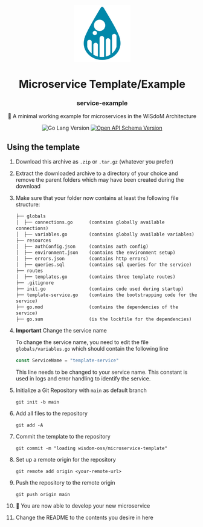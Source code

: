 <div align="center">
<img height="150px" src="https://raw.githubusercontent.com/wisdom-oss/brand/main/svg/standalone_color.svg">
<h1>Microservice Template/Example</h1>
<h3>service-example</h3>
<p>📐 A minimal working example for microservices in the WISdoM Architecture</p>
<img src="https://img.shields.io/github/go-mod/go-version/wisdom-oss/microservice-template?style=for-the-badge"
alt="Go Lang Version"/>
<a href="openapi.yaml">
<img src="https://img.shields.io/badge/Schema%20Version-3.0.0-6BA539?style=for-the-badge&logo=OpenAPI%20Initiative" alt="Open
API Schema Version"/></a>
</div>

## Using the template
1. Download this archive as `.zip` or `.tar.gz` (whatever you prefer)

2. Extract the downloaded archive to a directory of your choice and remove the
    parent folders which may have been created during the download

3. Make sure that your folder now contains at least the following file structure:
   ```
   ├── globals
   │  ├── connections.go      (contains globally available connections)
   │  ├── variables.go        (contains globally available variables)
   ├── resources
   │  ├── authConfig.json     (contains auth config)
   │  ├── environment.json    (contains the environment setup)
   │  ├── errors.json         (contains http errors)
   │  ├── queries.sql         (contains sql queries for the service)
   ├── routes
   │  ├── templates.go        (contains three template routes)
   ├── .gitignore
   ├── init.go                (contains code used during startup)
   ├── template-service.go    (contains the bootstrapping code for the service)
   ├── go.mod                 (contains the dependencies of the service)
   ├── go.sum                 (is the lockfile for the dependencies)
   ```
   
4. **Important** Change the service name

    To change the service name, you need to edit the file `globals/variables.go`
    which should contain the following line
    
    ```go 
    const ServiceName = "template-service"
    ```
   
    This line needs to be changed to your service name. This constant is
    used in logs and error handling to identify the service.
   
5. Initialize a Git Repository with `main` as default branch

    ```shell
   git init -b main
    ```
6. Add all files to the repository

    ```shell
   git add -A
    ```
   
7. Commit the template to the repository

    ```shell
   git commit -m "loading wisdom-oss/microservice-template"
   ```
   
8. Set up a remote origin for the repository

    ```shell
   git remote add origin <your-remote-url>
    ```
   
9. Push the repository to the remote origin

    ```shell
   git push origin main
    ```
   
10. :tada: You are now able to develop your new microservice

11. Change the README to the contents you desire in here
